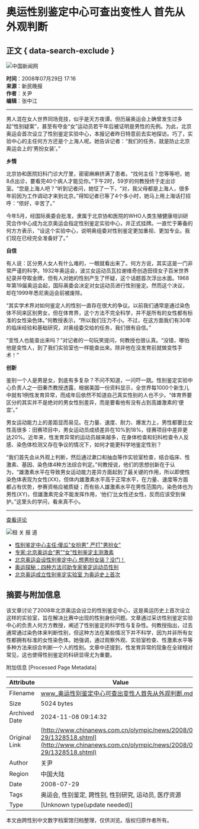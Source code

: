 # 奥运性别鉴定中心可查出变性人 首先从外观判断

## 正文 { data-search-exclude }


![中国新闻网](http://i5.chinanews.com/images/images1/logo2.gif)

**时间**：2008年07月29日 17:16  
**来源**：新民晚报  
**作者**：关尹  
**编辑**：张中江  

---

男人混在女人世界同场竞技，似乎是天方夜谭。但历届奥运会上确曾发生过多起“性别疑案”，甚至有夺金“女”运动员若干年后被证明是男性的先例。为此，北京奥运会首次设立了性别鉴定实验中心，本报记者昨日特意前去实地探访。巧了，实验中心的主任何方方还是个上海人呢。她告诉记者：“我们的任务，就是防止北京奥运会上的‘男扮女装’。”

**乡情**

北京协和医院妇科门诊大厅里，密密麻麻挤满了患者。“找何主任？您等等吧，她8点出诊，要看完40个病人才能见你。”下午2时，59岁的何教授终于走出诊室。“您是上海人吧？”听到记者问，她怔了一下，“对，我父母都是上海人，很多年前因为工作调动才来到北京。”得知记者已等了4个多小时，她马上用上海话打招呼：“侬好，辛苦了。”

今年5月，经国际奥委会批准，隶属于北京协和医院的WHO人类生殖健康培训研究合作中心成为北京奥运会指定性别鉴定实验中心，并正式挂牌。一直忙于筹备的何方方表示，“设这个实验中心，说明奥组委对性别鉴定更加重视、更加专业。我们现在已经完全准备好了。”

**自信**

有人说：区分男人女人有什么难的，一眼就看出来了。何方方说，其实这是一门非常严谨的科学。1932年奥运会，波兰女运动员瓦拉谢维奇创造田径女子百米世界纪录并夺取金牌，但有人对她的性别产生了怀疑，这个话题首次浮出水面。1968年第19届奥运会起，国际奥委会决定对女运动员进行性别鉴定。然而这个决议，却在1999年悉尼奥运会前被废除。

“其实学术界对如何鉴定人的性别一直存在很大的争议。以前我们通常是通过染色体不同来区别男女，但在体育界，这个方法不完全科学，并不是所有的女性都有标准的女性染色体。”何教授表示，“所以我们压力不小。不过，在这方面我们有30年的临床经验和基础研究，对奥组委交给的任务，我们很有自信。”

“变性人也能查出来吗？”对记者的一句玩笑提问，何教授也很认真。“没错，哪怕他是变性人，到了我们实验室也一样能查出来。除非他在没发育前就做变性手术！”

**创新**

鉴别一个人是男是女，到底有多复杂？不问不知道，一问吓一跳。性别鉴定实验中心负责人之一田秦杰教授透露，根据美国一份资料显示，全世界每1000个新生儿中就有1例性发育异常，而成年后依然不知道自己真实性别的人也不少。“体育界要区分的其实并不是绝对的男女性别差异，而是要看他有没有占到高雄激素的‘便宜’。”

男女运动能力上的差距显而易见。在力量、速度、耐力、爆发力上，男性都要比女性高很多：田赛项目中，男女运动员成绩差异在10%到18%，径赛项目中差异更达20%。近年来，性发育异常的运动员越来越多，在身体检查和妇科检查令人反感、染色体检测又存在争议的情况下，如何才能更科学地鉴定性别？

“我们首先会从外观上判断，然后通过漱口和抽血等作实验室检查，结合临床、性激素、基因、染色体4种方法综合判定。”何教授说，他们的思想创新在于认为，“雄激素水平在导致男女运动能力差异方面起到了最关键的作用，所以即使性染色体表现为女性(XX)，但体内雄激素水平高于正常水平，在力量、速度等方面都占有优势，参赛资格应被质疑；而有些人雄激素水平在男性范围内，染色体也为男性(XY)，但雄激素完全不能发挥作用，‘他们’比女性还女性，反而应该受到保护。”这里头的学问，看来真不小。

---

[查看评论](http://comment.chinanews.com.cn/comments/comments.php?newsid=1328518)

![相 关 报 道](http://i5.chinanews.com/kpimg/5.gif)

- [性别鉴定中心主任:傻瓜"女扮男" 严打"男扮女"](http://www.chinanews.com.cn/olympic/news/2008/07-29/1327704.shtml)
- [专家:北京奥运会“男”“女”性别鉴定主测激素](http://www.chinanews.com.cn/olympic/news/2008/07-29/1327551.shtml)
- [北京奥运会设性别鉴定中心 想男扮女装？没门！](http://www.chinanews.com.cn/gj/kong/news/2008/07-28/1326628.shtml)
- [奥运探秘：四种方法可助专家鉴定运动员性别](http://www.chinanews.com.cn/olympic/news/2008/07-27/1325871.shtml)
- [北京奥运成立性别鉴定实验室 为奥运史上首次](http://www.chinanews.com.cn/olympic/news/2008/07-27/1325571.shtml)

## 摘要与附加信息

<!-- tcd_abstract -->
该文章讨论了2008年北京奥运会设立的性别鉴定中心，这是奥运历史上首次设立这样的实验室，旨在解决比赛中出现的性别身份问题。文章通过采访性别鉴定实验中心的负责人何方方教授，阐述了性别鉴定的科学性与复杂性。何教授指出，过去通常通过染色体来判断性别，但这种方法在某些情况下并不科学，因为并非所有女性都拥有标准的女性染色体。她强调，通过观察外观、实验室检查、性激素水平等多种方法来综合判断一个人的性别。文章中还提到，性发育异常的现象在全球相对常见，这也使得性别鉴定的科研显得尤为重要。
<!-- tcd_abstract_end -->

附加信息 [Processed Page Metadata]

| Attribute       | Value                                  |
|-----------------|----------------------------------------|
| Filename        | www_奥运性别鉴定中心可查出变性人首先从外观判断.md                             |
| Size            | 5024 bytes                           |
| Archived Date   | 2024-11-08 09:14:32                             |
| Original Link   | [http://www.chinanews.com.cn/olympic/news/2008/07-29/1328518.shtml](http://www.chinanews.com.cn/olympic/news/2008/07-29/1328518.shtml)                       |
| Author          | 关尹                               |
| Region          | 中国大陆                               |
| Date            | 2008-07-29                                 |
| Tags            | 奥运会, 性别鉴定, 跨性别, 性别研究, 运动员, 医疗资源                                 |
| Type            | [Unknown type(update needed)]                                 |
<!-- tcd_table_end -->

本文由跨性别中文数字档案馆归档整理，仅供浏览。版权归原作者所有。
